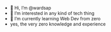 - 👋 Hi, I’m @wardsap
- 👀 I’m interested in any kind of tech thing
- 🌱 I’m currently learning Web Dev from zero
- yes, the very zero knowledge and experience

<!---
wardsap/wardsap is a ✨ special ✨ repository because its `README.md` (this file) appears on your GitHub profile.
You can click the Preview link to take a look at your changes.
--->
